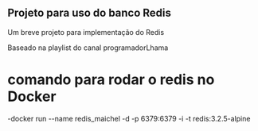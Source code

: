 ## Projeto para uso do banco Redis

Um breve projeto para implementação do Redis

Baseado na playlist do  canal programadorLhama



# comando para rodar o redis no Docker
-docker run --name redis_maichel -d -p 6379:6379 -i -t redis:3.2.5-alpine

